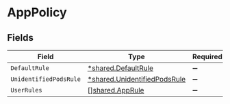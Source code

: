 # AppPolicy


## Fields

| Field                                                                       | Type                                                                        | Required                                                                    | Description                                                                 |
| --------------------------------------------------------------------------- | --------------------------------------------------------------------------- | --------------------------------------------------------------------------- | --------------------------------------------------------------------------- |
| `DefaultRule`                                                               | [*shared.DefaultRule](../../models/shared/defaultrule.md)                   | :heavy_minus_sign:                                                          | N/A                                                                         |
| `UnidentifiedPodsRule`                                                      | [*shared.UnidentifiedPodsRule](../../models/shared/unidentifiedpodsrule.md) | :heavy_minus_sign:                                                          | N/A                                                                         |
| `UserRules`                                                                 | [][shared.AppRule](../../models/shared/apprule.md)                          | :heavy_minus_sign:                                                          | N/A                                                                         |
